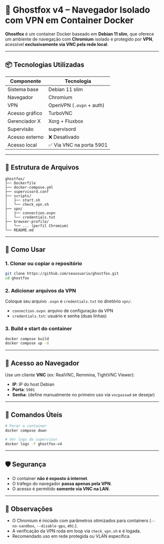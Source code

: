# 🦊 Ghostfox v4 – Navegador Isolado com VPN em Container Docker

**Ghostfox** é um container Docker baseado em **Debian 11 slim**, que oferece um ambiente de navegação com **Chromium** isolado e protegido por **VPN**, acessível **exclusivamente via VNC pela rede local**.

---

## 📦 Tecnologias Utilizadas

| Componente        | Tecnologia             |
|------------------|------------------------|
| Sistema base      | Debian 11 slim         |
| Navegador         | Chromium               |
| VPN               | OpenVPN (`.ovpn` + auth) |
| Acesso gráfico    | TurboVNC               |
| Gerenciador X     | Xorg + Fluxbox         |
| Supervisão        | supervisord            |
| Acesso externo    | ❌ Desativado           |
| Acesso local      | ✅ Via VNC na porta 5901 |

---

## 📁 Estrutura de Arquivos

```
ghostfox/
├── Dockerfile
├── docker-compose.yml
├── supervisord.conf
├── scripts/
│   ├── start.sh
│   └── check_vpn.sh
├── vpn/
│   ├── connection.ovpn
│   └── credentials.txt
├── browser-profile/
│   └── ... (perfil Chromium)
└── README.md
```

---

## 🚀 Como Usar

### 1. Clonar ou copiar o repositório

```bash
git clone https://github.com/seuusuario/ghostfox.git
cd ghostfox
```

### 2. Adicionar arquivos da VPN

Coloque seu arquivo `.ovpn` e `credentials.txt` no diretório `vpn/`.

- `connection.ovpn`: arquivo de configuração da VPN
- `credentials.txt`: usuário e senha (duas linhas)

### 3. Build e start do container

```bash
docker compose build
docker compose up -d
```

---

## 📡 Acesso ao Navegador

Use um cliente **VNC** (ex: RealVNC, Remmina, TightVNC Viewer):

- **IP**: IP do host Debian
- **Porta**: `5901`
- **Senha**: (define manualmente no primeiro uso via `vncpasswd` se desejar)

---

## 🔧 Comandos Úteis

```bash
# Parar o container
docker compose down

# Ver logs do supervisor
docker logs -f ghostfox-v4
```

---

## 🛡️ Segurança

- O container **não é exposto à internet**.
- O tráfego do navegador **passa apenas pela VPN**.
- O acesso é permitido **somente via VNC na LAN**.

---

## 📝 Observações

- O Chromium é iniciado com parâmetros otimizados para containers (`--no-sandbox`, `--disable-gpu`, etc.).
- A verificação da VPN roda em loop via `check_vpn.sh` e é logada.
- Recomendado uso em rede protegida ou VLAN específica.